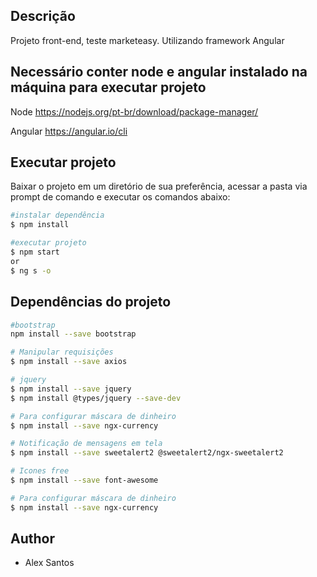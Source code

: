 ## Descrição

Projeto front-end, teste marketeasy. Utilizando framework Angular

## Necessário conter node e angular instalado na máquina para executar projeto

Node
https://nodejs.org/pt-br/download/package-manager/

Angular
https://angular.io/cli

## Executar projeto

Baixar o projeto em um diretório de sua preferência, acessar a pasta via prompt de comando e executar os comandos abaixo:

```bash
#instalar dependência
$ npm install

#executar projeto
$ npm start
or
$ ng s -o 
```


## Dependências do projeto

```bash
#bootstrap
npm install --save bootstrap 

# Manipular requisições
$ npm install --save axios

# jquery
$ npm install --save jquery
$ npm install @types/jquery --save-dev

# Para configurar máscara de dinheiro
$ npm install --save ngx-currency

# Notificação de mensagens em tela
$ npm install --save sweetalert2 @sweetalert2/ngx-sweetalert2

# Icones free
$ npm install --save font-awesome 

# Para configurar máscara de dinheiro
$ npm install --save ngx-currency
```


## Author

- Alex Santos
